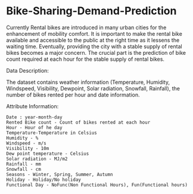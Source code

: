 # Bike-Sharing-Demand-Prediction
Currently Rental bikes are introduced in many urban cities for the enhancement of mobility comfort. It is important to make the rental bike available and accessible to the public at the right time as it lessens the waiting time. Eventually, providing the city with a stable supply of rental bikes becomes a major concern. The crucial part is the prediction of bike count required at each hour for the stable supply of rental bikes.

Data Description:

The dataset contains weather information (Temperature, Humidity, Windspeed, Visibility, Dewpoint, Solar radiation, Snowfall, Rainfall), the number of bikes rented per hour and date information.

Attribute Information:

    Date : year-month-day
    Rented Bike count - Count of bikes rented at each hour
    Hour - Hour of he day
    Temperature-Temperature in Celsius
    Humidity - %
    Windspeed - m/s
    Visibility - 10m
    Dew point temperature - Celsius
    Solar radiation - MJ/m2
    Rainfall - mm
    Snowfall - cm
    Seasons - Winter, Spring, Summer, Autumn
    Holiday - Holiday/No holiday
    Functional Day - NoFunc(Non Functional Hours), Fun(Functional hours)
